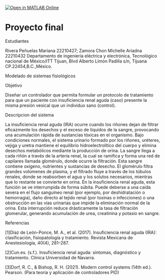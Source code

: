 [![Open in MATLAB Online](https://www.mathworks.com/images/responsive/global/open-in-matlab-online.svg)](https://matlab.mathworks.com/open/github/v1?repo=MICHELLEARIADNA/Sistema-Urinario)
# Proyecto final
Estudiantes

Rivera Peñuelas Mariana 22210427; Zamora Chon Michelle Ariadna 22210432
Departamento de ingeniería eléctrica y electrónica, Tecnológico nacional de México/ITT Tijuan, Blvd Alberto Limón Padilla s/n, Tijuana CP.22454,B.C.,México.

Modelado de sistemas fisiológicos

Objetivo

Diseñar un controlador que permita formular un protocolo de tratamiento para que un paciente con insuficiencia renal aguda (caso) presente la misma presión vesical que un individuo sano (control).

Descripcion del sistema

La insuficiencia renal aguda (IRA) ocurre cuando los riñones dejan de filtrar eficazmente los desechos y el exceso de líquidos de la sangre, provocando una acumulación rápida de sustancias tóxicas en el organismo. 
Bajo condiciones normales, el sistema urinario formado por los riñones, uréteres, vejiga y uretra mantiene el equilibrio hidroelectrolítico del cuerpo y elimina desechos metabólicos mediante la producción de orina.
La sangre llega a cada riñón a través de la arteria renal, la cual se ramifica y forma una red de capilares llamada glomérulo, donde ocurre la filtración. Esta sangre contiene oxígeno, nutrientes y sustancias de desecho. El glomérulo filtra grandes volúmenes de plasma, y el filtrado fluye a través de los túbulos renales, donde se reabsorben el agua y los solutos necesarios, mientras que lo restante se convierte en orina.
En la insuficiencia renal aguda, esta función se ve interrumpida de forma súbita. Puede deberse a una caída severa en el flujo sanguíneo renal (por ejemplo, por deshidratación o hemorragia), daño directo al tejido renal (por toxinas o infecciones) o una obstrucción en las vías urinarias que impide la eliminación normal de la orina. Esta interrupción reduce drásticamente la tasa de filtración glomerular, generando acumulación de urea, creatinina y potasio en sangre.

Referencias

[1]Díaz de León-Ponce, M. A., et al. (2017). Insuficiencia renal aguda (IRA): clasificación, fisiopatología y tratamiento. Revista Mexicana de Anestesiología, 40(4), 281–287. 

[2]Cun.es. (s.f.). Insuficiencia renal aguda: síntomas, diagnóstico y tratamiento. Clínica Universidad de Navarra. 

[3]Dorf, R. C., & Bishop, R. H. (2021). Modern control systems (14th ed.). Pearson. (Para teoría y aplicación de controladores PID)
